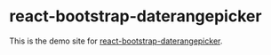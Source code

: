 # react-bootstrap-daterangepicker

This is the demo site for [react-bootstrap-daterangepicker](https://github.com/skratchdot/react-bootstrap-daterangepicker).
